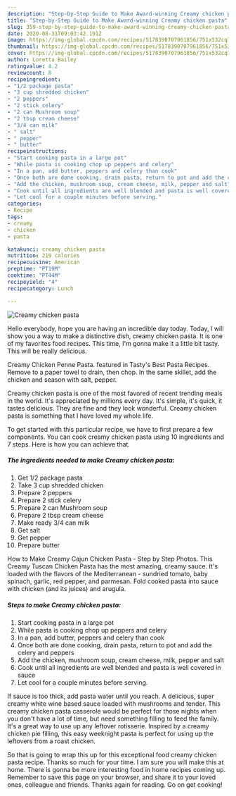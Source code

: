 ```yaml
---
description: "Step-by-Step Guide to Make Award-winning Creamy chicken pasta"
title: "Step-by-Step Guide to Make Award-winning Creamy chicken pasta"
slug: 359-step-by-step-guide-to-make-award-winning-creamy-chicken-pasta
date: 2020-08-31T09:03:42.191Z
image: https://img-global.cpcdn.com/recipes/5178390707961856/751x532cq70/creamy-chicken-pasta-recipe-main-photo.jpg
thumbnail: https://img-global.cpcdn.com/recipes/5178390707961856/751x532cq70/creamy-chicken-pasta-recipe-main-photo.jpg
cover: https://img-global.cpcdn.com/recipes/5178390707961856/751x532cq70/creamy-chicken-pasta-recipe-main-photo.jpg
author: Loretta Bailey
ratingvalue: 4.2
reviewcount: 8
recipeingredient:
- "1/2 package pasta"
- "3 cup shredded chicken"
- "2 peppers"
- "2 stick celery"
- "2 can Mushroom soup"
- "2 tbsp cream cheese"
- "3/4 can milk"
- " salt"
- " pepper"
- " butter"
recipeinstructions:
- "Start cooking pasta in a large pot"
- "While pasta is cooking chop up peppers and celery"
- "In a pan, add butter, peppers and celery than cook"
- "Once both are done cooking, drain pasta, return to pot and add the celery and peppers"
- "Add the chicken, mushroom soup, cream cheese, milk, pepper and salt"
- "Cook until all ingredients are well blended and pasta is well covered in sauce"
- "Let cool for a couple minutes before serving."
categories:
- Recipe
tags:
- creamy
- chicken
- pasta

katakunci: creamy chicken pasta 
nutrition: 219 calories
recipecuisine: American
preptime: "PT19M"
cooktime: "PT44M"
recipeyield: "4"
recipecategory: Lunch

---
```



![Creamy chicken pasta](https://img-global.cpcdn.com/recipes/5178390707961856/751x532cq70/creamy-chicken-pasta-recipe-main-photo.jpg)

Hello everybody, hope you are having an incredible day today. Today, I will show you a way to make a distinctive dish, creamy chicken pasta. It is one of my favorites food recipes. This time, I'm gonna make it a little bit tasty. This will be really delicious.

Creamy Chicken Penne Pasta. featured in Tasty&#39;s Best Pasta Recipes. Remove to a paper towel to drain, then chop. In the same skillet, add the chicken and season with salt, pepper.

Creamy chicken pasta is one of the most favored of recent trending meals in the world. It's appreciated by millions every day. It's simple, it's quick, it tastes delicious. They are fine and they look wonderful. Creamy chicken pasta is something that I have loved my whole life.


To get started with this particular recipe, we have to first prepare a few components. You can cook creamy chicken pasta using 10 ingredients and 7 steps. Here is how you can achieve that.

<!--inarticleads1-->

##### The ingredients needed to make Creamy chicken pasta:

1. Get 1/2 package pasta
1. Take 3 cup shredded chicken
1. Prepare 2 peppers
1. Prepare 2 stick celery
1. Prepare 2 can Mushroom soup
1. Prepare 2 tbsp cream cheese
1. Make ready 3/4 can milk
1. Get  salt
1. Get  pepper
1. Prepare  butter


How to Make Creamy Cajun Chicken Pasta - Step by Step Photos. This Creamy Tuscan Chicken Pasta has the most amazing, creamy sauce. It&#39;s loaded with the flavors of the Mediterranean - sundried tomato, baby spinach, garlic, red pepper, and parmesan. Fold cooked pasta into sauce with chicken (and its juices) and arugula. 

<!--inarticleads2-->

##### Steps to make Creamy chicken pasta:

1. Start cooking pasta in a large pot
1. While pasta is cooking chop up peppers and celery
1. In a pan, add butter, peppers and celery than cook
1. Once both are done cooking, drain pasta, return to pot and add the celery and peppers
1. Add the chicken, mushroom soup, cream cheese, milk, pepper and salt
1. Cook until all ingredients are well blended and pasta is well covered in sauce
1. Let cool for a couple minutes before serving.


If sauce is too thick, add pasta water until you reach. A delicious, super creamy white wine based sauce loaded with mushrooms and tender. This creamy chicken pasta casserole would be perfect for those nights when you don&#39;t have a lot of time, but need something filling to feed the family. It&#39;s a great way to use up any leftover rotisserie. Inspired by a creamy chicken pie filling, this easy weeknight pasta is perfect for using up the leftovers from a roast chicken. 

So that is going to wrap this up for this exceptional food creamy chicken pasta recipe. Thanks so much for your time. I am sure you will make this at home. There is gonna be more interesting food in home recipes coming up. Remember to save this page on your browser, and share it to your loved ones, colleague and friends. Thanks again for reading. Go on get cooking!
